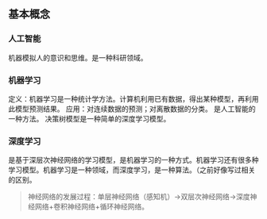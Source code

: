 ## 基本概念

### 人工智能
机器模拟人的意识和思维。是一种科研领域。

### 机器学习
定义：机器学习是一种统计学方法。计算机利用已有数据，得出某种模型，再利用此模型预测结果。
应用：对连续数据的预测；对离散数据的分类。
是人工智能的一种方法。
决策树模型是一种简单的深度学习模型。

### 深度学习
是基于深层次神经网络的学习模型，是机器学习的一种方式。机器学习还有很多种学习模型。机器学习是一种领域，而深度学习，是一种算法。（之前好像写过相关的区别。

> 神经网络的发展过程：单层神经网络（感知机）->双层次神经网络->深度神经网络+卷积神经网络+循环神经网络。